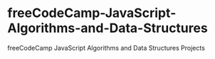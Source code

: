 # freeCodeCamp-JavaScript-Algorithms-and-Data-Structures
freeCodeCamp  JavaScript Algorithms and Data Structures Projects
